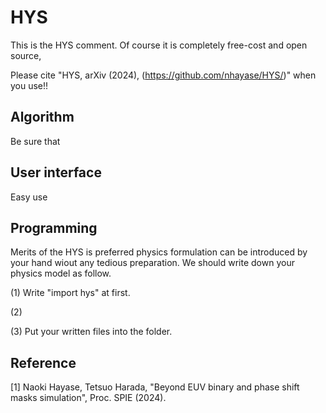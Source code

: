 # HYS
This is the HYS comment. Of course it is completely free-cost and open source, 

Please cite "HYS, arXiv (2024), (https://github.com/nhayase/HYS/)" when you use!!

## Algorithm
Be sure that

## User interface
Easy use

## Programming
Merits of the HYS is preferred physics formulation can be introduced by your hand wiout any tedious preparation.
We should write down your physics model as follow.

(1) Write "import hys" at first.

(2) 

(3) Put your written files into the folder.

## Reference
[1] Naoki Hayase, Tetsuo Harada, "Beyond EUV binary and phase shift masks simulation", Proc. SPIE (2024).
